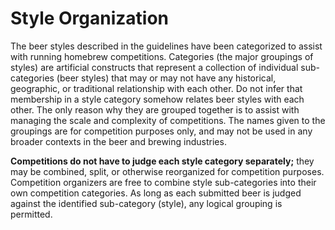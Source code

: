 # Style Organization

The beer styles described in the guidelines have been categorized to assist with running homebrew competitions. Categories (the major groupings of styles) are artificial constructs that represent a collection of individual sub-categories (beer styles) that may or may not have any historical, geographic, or traditional relationship with each other. Do not infer that membership in a style category somehow relates beer styles with each other. The only reason why they are grouped together is to assist with managing the scale and complexity of competitions. The names given to the groupings are for competition purposes only, and may not be used in any broader contexts in the beer and brewing industries.

**Competitions do not have to judge each style category separately;** they may be combined, split, or otherwise reorganized for competition purposes. Competition organizers are free to combine style sub-categories into their own competition categories. As long as each submitted beer is judged against the identified sub-category (style), any logical grouping is permitted.
